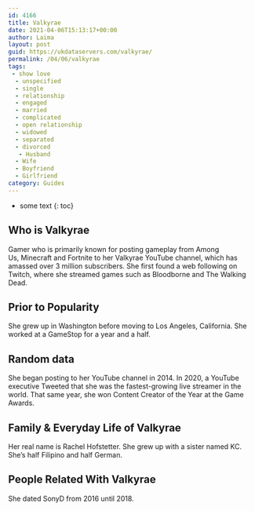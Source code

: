 ```yaml
---
id: 4166
title: Valkyrae
date: 2021-04-06T15:13:17+00:00
author: Laima
layout: post
guid: https://ukdataservers.com/valkyrae/
permalink: /04/06/valkyrae
tags:
 - show love
  - unspecified
  - single
  - relationship
  - engaged
  - married
  - complicated
  - open relationship
  - widowed
  - separated
  - divorced
   - Husband
  - Wife
  - Boyfriend
  - Girlfriend
category: Guides
---
```


* some text
{: toc}


## Who is Valkyrae
                  
                  
                  
Gamer who is primarily known for posting gameplay from Among Us, Minecraft and Fortnite to her Valkyrae YouTube channel, which has amassed over 3 million subscribers. She first found a web following on Twitch, where she streamed games such as Bloodborne and The Walking Dead. 
                  
              
            
              
            
                
                
                
## Prior to Popularity
                  
                  
                  
She grew up in Washington before moving to Los Angeles, California. She worked at a GameStop for a year and a half.
                  
              
            
              
            
                
                
                
## Random data
                  
                  
                  
She began posting to her YouTube channel in 2014. In 2020, a YouTube executive Tweeted that she was the fastest-growing live streamer in the world. That same year, she won Content Creator of the Year at the Game Awards.
                  
              
            
              
            
                
                
                
## Family & Everyday Life of Valkyrae
                  
                  
                  
Her real name is Rachel Hofstetter. She grew up with a sister named KC. She&#8217;s half Filipino and half German.
                  
              
            
              
            
                
                
                
## People Related With Valkyrae
                  
                  
                  
She dated SonyD from 2016 until 2018. 
                  
              
            
              
            
                
              
            
              
              
            
            
              
            
          
          
          